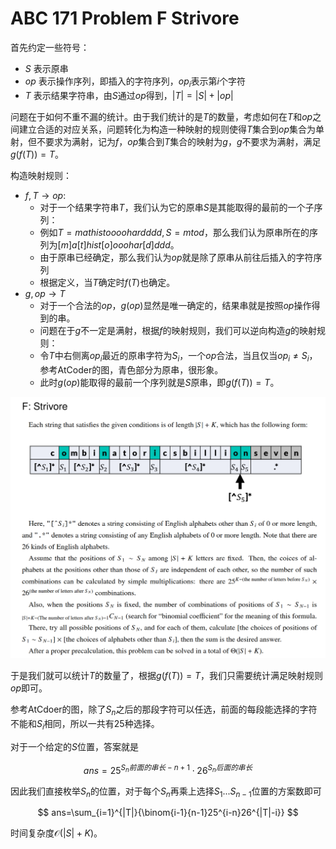 # ABC 171 Problem F Strivore

首先约定一些符号：

- $S$ 表示原串
- $op$ 表示操作序列，即插入的字符序列，$op_i$表示第$i$个字符
- $T$ 表示结果字符串，由$S$通过$op$得到，$|T|=|S|+|op|$

问题在于如何不重不漏的统计。由于我们统计的是$T$的数量，考虑如何在$T$和$op$之间建立合适的对应关系，问题转化为构造一种映射的规则使得$T$集合到$op$集合为单射，但不要求为满射，记为$f$，$op$集合到$T$集合的映射为$g$，$g$不要求为满射，满足$g(f(T))=T$。

构造映射规则：

- $f,T \rightarrow op:$ 
  - 对于一个结果字符串$T$，我们认为它的原串$S$是其能取得的最前的一个子序列：
  - 例如$T=mathistoooohardddd,S=mtod$，那么我们认为原串所在的序列为$[m]a[t]hist[o]ooohar[d]ddd$。
  - 由于原串已经确定，那么我们认为$op$就是除了原串从前往后插入的字符序列
  - 根据定义，当$T$确定时$f(T)$也确定。
- $g,op \rightarrow T$ 
  - 对于一个合法的$op$，$g(op)$显然是唯一确定的，结果串就是按照$op$操作得到的串。
  - 问题在于$g$不一定是满射，根据$f$的映射规则，我们可以逆向构造$g$的映射规则：
  - 令$T$中右侧离$op_i$最近的原串字符为$S_i$，一个$op$合法，当且仅当$op_i \not = S_i$，参考AtCoder的图，青色部分为原串，很形象。
  - 此时$g(op)$能取得的最前一个序列就是$S$原串，即$g(f(T))=T$。

![](F.png)

于是我们就可以统计$T$的数量了，根据$g(f(T))=T$，我们只需要统计满足映射规则$op$即可。

参考AtCdoer的图，除了$S_n$之后的那段字符可以任选，前面的每段能选择的字符不能和$S_i$相同，所以一共有25种选择。

对于一个给定的$S$位置，答案就是

$$
ans=25^{S_n前面的串长-n+1} \cdot 26^{S_n后面的串长}
$$

因此我们直接枚举$S_n$的位置，对于每个$S_n$再乘上选择$S_1...S_{n-1}$位置的方案数即可

$$
ans=\sum_{i=1}^{|T|}{\binom{i-1}{n-1}25^{i-n}26^{|T|-i}}
$$

时间复杂度$\mathcal{O}(|S|+K)$。